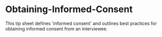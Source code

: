 Obtaining-Informed-Consent
==========================

This tip sheet defines 'informed consent' and outlines best practices for obtaining informed consent from an interviewee.
